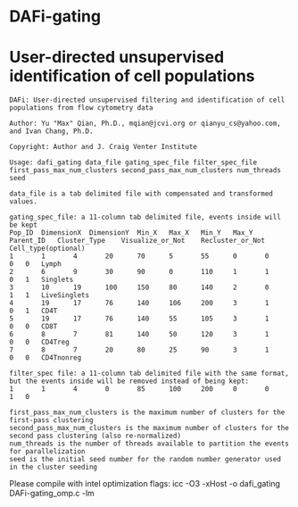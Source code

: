 # DAFi-gating
# User-directed unsupervised identification of cell populations
	
	DAFi: User-directed unsupervised filtering and identification of cell populations from flow cytometry data
	
	Author: Yu "Max" Qian, Ph.D., mqian@jcvi.org or qianyu_cs@yahoo.com, and Ivan Chang, Ph.D.
	
	Copyright: Author and J. Craig Venter Institute
	
	Usage: dafi_gating data_file gating_spec_file filter_spec_file first_pass_max_num_clusters second_pass_max_num_clusters num_threads seed
	
	data_file is a tab delimited file with compensated and transformed values.
	
	gating_spec_file: a 11-column tab delimited file, events inside will be kept
	Pop_ID	DimensionX	DimensionY	Min_X	Max_X	Min_Y	Max_Y	Parent_ID	Cluster_Type	Visualize_or_Not	Recluster_or_Not	Cell_type(optional)
	1       1       4       20      70      5       55      0       0       0	0	Lymph
	2       6       9       30      90      0       110     1       1       0	1	Singlets
	3       10      19      100     150     80      140     2       0       1	1	LiveSinglets
	4       19      17      76      140     106     200     3       1       0	1	CD4T
	5       19      17      76      140     55      105     3       1       0	0	CD8T
	6       8       7       81      140     50      120     3       1       0	0	CD4Treg
	7       8       7       20      80      25      90      3       1       0	0	CD4Tnonreg
	
	filter_spec file: a 11-column tab delimited file with the same format, but the events inside will be removed instead of being kept:
	1       1       4       0       85      100     200     0       0       1	0

	first_pass_max_num_clusters is the maximum number of clusters for the first-pass clustering
	second_pass_max_num_clusters is the maximum number of clusters for the second pass clustering (also re-normalized)
	num_threads is the number of threads available to partition the events for parallelization
	seed is the initial seed number for the random number generator used in the cluster seeding

Please compile with intel optimization flags:
	icc -O3 -xHost -o dafi_gating DAFi-gating_omp.c -lm
